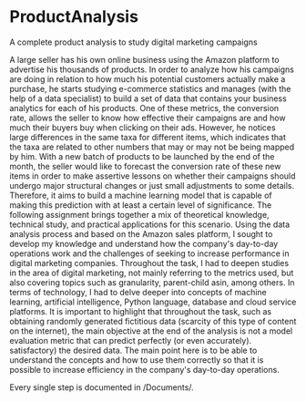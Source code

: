 # ProductAnalysis

A complete product analysis to study digital marketing campaigns

A large seller has his own online business using the Amazon platform to advertise his thousands of products. In order to analyze how his campaigns are doing in relation to how much his potential customers actually make a purchase, he starts studying e-commerce statistics and manages (with the help of a data specialist) to build a set of data that contains your business analytics for each of his products. One of these metrics, the conversion rate, allows the seller to know how effective their campaigns are and how much their buyers buy when clicking on their ads. However, he notices large differences in the same taxa for different items, which indicates that the taxa are related to other numbers that may or may not be being mapped by him.
With a new batch of products to be launched by the end of the month, the seller would like to forecast the conversion rate of these new items in order to make assertive lessons on whether their campaigns should undergo major structural changes or just small adjustments to some details. Therefore, it aims to build a machine learning model that is capable of making this prediction with at least a certain level of significance.
The following assignment brings together a mix of theoretical knowledge, technical study, and practical applications for this scenario. Using the data analysis process and based on the Amazon sales platform, I sought to develop my knowledge and understand how the company's day-to-day operations work and the challenges of seeking to increase performance in digital marketing companies.
Throughout the task, I had to deepen studies in the area of ​​digital marketing, not mainly referring to the metrics used, but also covering topics such as granularity, parent-child asin, among others. In terms of technology, I had to delve deeper into concepts of machine learning, artificial intelligence, Python language, database and cloud service platforms. It is important to highlight that throughout the task, such as obtaining randomly generated fictitious data (scarcity of this type of content on the internet), the main objective at the end of the analysis is not a model evaluation metric that can predict perfectly (or even accurately). satisfactory) the desired data. The main point here is to be able to understand the concepts and how to use them correctly so that it is possible to increase efficiency in the company's day-to-day operations.

Every single step is documented in /Documents/.

